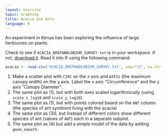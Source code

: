 ```yaml
---
layout: exercise
topic: Graphing
title: Acacia and Ants
language: R
---
```


An experiment in Kenya has been exploring the influence of large herbivores on plants.

Check to see if `ACACIA_DREPANOLOBIUM_SURVEY.txt` is in your workspace.
If not, [download it](https://esapubs.org/archive/ecol/E095/064/ACACIA_DREPANOLOBIUM_SURVEY.txt).
Read it into R using the following command:

```r
acacia <- read.csv("ACACIA_DREPANOLOBIUM_SURVEY.txt", sep="\t", na.strings = c("dead"))
```

1. Make a scatter plot with `CIRC` on the x axis and `AXIS1` (the maximum canopy
   width) on the y axis. Label the x axis "Circumference" and the y axis "Canopy
   Diameter".
2. The same plot as (1), but with both axes scaled logarithmically (using `scale_x_log10` and `scale_y_log10`).
3. The same plot as (1), but with points colored based on the `ANT` column (the species of ant symbiont living with the acacia)
4. The same plot as (3)), but instead of different colors show different species of ant (values of `ANT`) each in a separate subplot.
5. The same plot as (4) but add a simple model of the data by adding `geom_smooth`.
